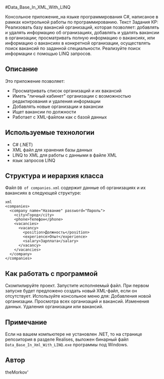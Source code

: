 ﻿#Data_Base_In_XML_With_LINQ

Консольное приложение_на языке программирования C#, написаное в рамках контрольной работы по программированию.
Текст Задания КР:
Реализовать базу вакансий организаций, которая позволяет: добавлять и удалять
информацию об огранизациях, добавлять и удалять вакансии в организации;
просматривать полную информацию о вакансиях, или информацию о вакансиях в
конкретной организации, осуществлять поиск вакансий по заданной специальности.
Реализуйте поиск информации с помощью LINQ запросов.

## Описание

Это приложение позволяет:

- Просматривать список организаций и их вакансий
- Иметь "личный кабинет" организации с возможностью редактирования и удаления информации
- Добавлять новые организации и вакансии
- Ищет вакансии по должности
- Работает с XML-файлом как c базой данных 

## Используемые технологии
- C# (.NET)
- XML файл для хранения базы данных
- LINQ to XML для работы с данными в файле XML
- язык запросов LINQ

## Структура и иерархия класса
Файл `DB of companies.xml` содержит данные об организациях и их вакансиях в следующей структуре:
```   
xml
<companies>
  <company name="Название" password="Пароль">
    <city>Город</city>
    <phone>Телефон</phone>
    <vacancies>
      <vacancy>
        <position>Должность</position>
        <experience>Опыт</experience>
        <salary>Зарплата</salary>
      </vacancy>
    </vacancies>
  </company>
</companies>
```
##  Как работать с программой
Скомпилируйте проект.
Запустите исполняемый файл.
При первом запуске будет предложено создать новый XML-файл, если он отсутствует.
Используйте консольное меню для:
Добавления новой организации.
Просмотра всех организаций и вакансий.
Изменения данных.
Удаления организации или вакансий.

## Примечание
Ecли на вашем компьютере не установлен .NET,
то на странице репозитория в разделе Realises,
выложен бинарный файл `Data_Base_In_Xml_With_LINQ.exe` программы под Windows.

## Автор
theMorkov'
